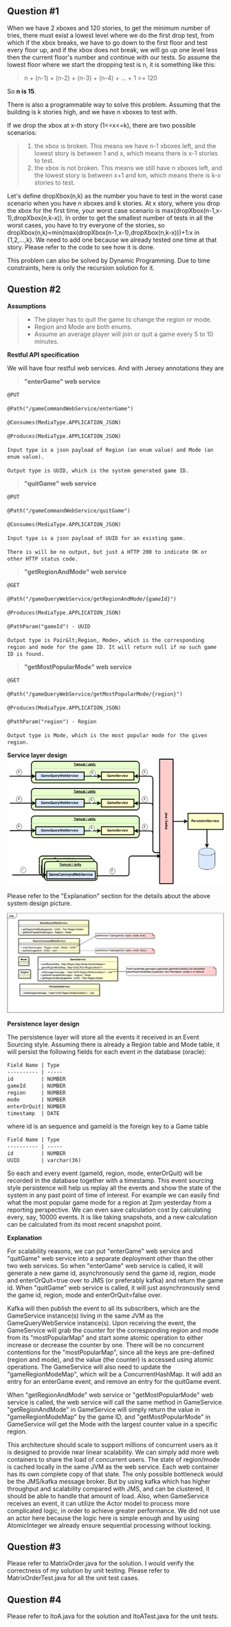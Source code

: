 Question #1
---------------
When we have 2 xboxes and 120 stories, to get the minimum number of tries, there must exist a lowest level where we do the first drop test, from which if the xbox breaks, we have to go down to the first floor and test every floor up, and if the xbox does not break, we will go up one level less then the current floor's number and continue with our tests. So assume the lowest floor where we start the dropping test is n, it is something like this:
>n + (n-1) + (n-2) + (n-3) + (n-4) + … + 1  >=  120

So **n is 15**.

There is also a programmable way to solve this problem. Assuming that the building is k stories high, and we have n xboxes to test with.

If we drop the xbox at x-th story (1<=x<=k), there are two possible scenarios:
>1) the xbox is broken. This means we have n-1 xboxes left, and the lowest story is between 1 and x, which means there is x-1 stories to test.
>2) the xbox is not broken. This means we still have n xboxes left, and the lowest story is between x+1 and km, which means there is k-x stories to test.

Let's define dropXbox(n,k) as the number you have to test in the worst case scenario when you have n xboxes and k stories. At x story, where you drop the xbox for the first time, your worst case scenario is max(dropXbox(n-1,x-1),dropXbox(n,k-x)). In order to get the smallest number of tests in all the worst cases, you have to try everyone of the stories, so dropXbox(n,k)=min(max(dropXbox(n-1,x-1),dropXbox(n,k-x)))+1:x in {1,2,...,k}. We need to add one because we already tested one time at that story. Please refer to the code to see how it is done.

This problem can also be solved by Dynamic Programming. Due to time constraints, here is only the recursion solution for it.


Question #2
---------------
**Assumptions**

> - The player has to quit the game to change the region or mode.
> - Region and Mode are both enums.
> - Assume an average player will join or quit a game every 5 to 10 minutes.

**Restful API specification**

We will have four restful web services. And with Jersey annotations they are
>**"enterGame" web service**

    @PUT

    @Path("/gameCommandWebService/enterGame")

    @Consumes(MediaType.APPLICATION_JSON)

    @Produces(MediaType.APPLICATION_JSON)

    Input type is a json payload of Region (an enum value) and Mode (an enum value).

    Output type is UUID, which is the system generated game ID.

>**"quitGame" web service**

    @PUT

    @Path("/gameCommandWebService/quitGame")

    @Consumes(MediaType.APPLICATION_JSON)

    Input type is a json payload of UUID for an existing game.

    There is will be no output, but just a HTTP 200 to indicate OK or other HTTP status code.

>**"getRegionAndMode" web service**

    @GET

    @Path("/gameQueryWebService/getRegionAndMode/{gameId}")

    @Produces(MediaType.APPLICATION_JSON)

    @PathParam("gameId") - UUID

    Output type is Pair&lt;Region, Mode>, which is the corresponding region and mode for the game ID. It will return null if no such game ID is found.

>**"getMostPopularMode" web service**

    @GET

    @Path("/gameQueryWebService/getMostPopularMode/{region}")

    @Produces(MediaType.APPLICATION_JSON)

    @PathParam("region") - Region

    Output type is Mode, which is the most popular mode for the given region.
    
    
    
**Service layer design**
<img src="epic_design.png">

Please refer to the "Explanation" section for the details about the above system design picture.


<img src="epic_class.png">


**Persistence layer design**

The persistence layer will store all the events it received in an Event Sourcing style. Assuming there is already a Region table and Mode table, it will persist the following fields for each event in the database (oracle):
    
    Field Name | Type
    ---------- | -----
    id         | NUMBER
    gameId     | NUMBER
    region     | NUMBER
    mode       | NUMBER
    enterOrQuit| NUMBER
    timestamp  | DATE
    
   where id is an sequence and gameId is the foreign key to a Game table
   
    Field Name | Type
    ---------- | -----
    id         | NUMBER
    UUID       | varchar(36)

So each and every event (gameId, region, mode, enterOrQuit) will be recorded in the database together with a timestamp. This event sourcing style persistence will help us replay all the events and show the state of the system in any past point of time of interest. For example we can easily find what the most popular game mode for a region at 2pm yesterday from a reporting perspective. We can even save calculation cost by calculating every, say, 10000 events. It is like taking snapshots, and a new calculation can be calculated from its most recent snapshot point. 


**Explanation**

For scalability reasons, we can put "enterGame" web service and "quitGame" web service into a separate deployment other than the other two web services. So when "enterGame" web service is called, it will generate a new game id, asynchronously send the game id, region, mode and enterOrQuit=true over to JMS (or preferably kafka) and return the game id. When "quitGame" web service is called, it will just asynchronously send the game id, region, mode and enterOrQuit=false over.

Kafka will then publish the event to all its subscribers, which are the GameService instance(s) living in the same JVM as the GameQueryWebService instance(s). Upon receiving the event, the GameService will grab the counter for the corresponding region and mode from its "mostPopularMap" and start some atomic operation to either increase or decrease the counter by one. There will be no concurrent contentions for the "mostPopularMap", since all the keys are pre-defined (region and mode), and the value (the counter) is accessed using atomic operations. The GameService will also need to update the "gameRegionModeMap", which will be a ConcurrentHashMap. It will add an entry for an enterGame event, and remove an entry for the quitGame event.

When "getRegionAndMode" web service or "getMostPopularMode" web service is called, the web service will call the same method in GameService. "getRegionAndMode" in GameService will simply return the value in "gameRegionModeMap" by the game ID, and "getMostPopularMode" in GameService will get the Mode with the largest counter value in a specific region.

This architecture should scale to support millions of concurrent users as it is designed to provide near linear scalability. We can simply add more web containers to share the load of concurrent users. The state of region/mode is cached locally in the same JVM as the web service. Each web container has its own complete copy of that state. The only possible bottleneck would be the JMS/kafka message broker. But by using kafka which has higher throughput and scalability compared with JMS, and can be clustered, it should be able to handle that amount of load. Also, when GameService receives an event, it can utilize the Actor model to process more complicated logic, in order to achieve greater performance. We did not use an actor here because the logic here is simple enough and by using AtomicInteger we already ensure sequential processing without locking.


Question #3
---------------
Please refer to MatrixOrder.java for the solution. I would verify the correctness of my solution by unit testing. Please refer to MatrixOrderTest.java for all the unit test cases.


Question #4
---------------
Please refer to ItoA.java for the solution and ItoATest.java for the unit tests.
